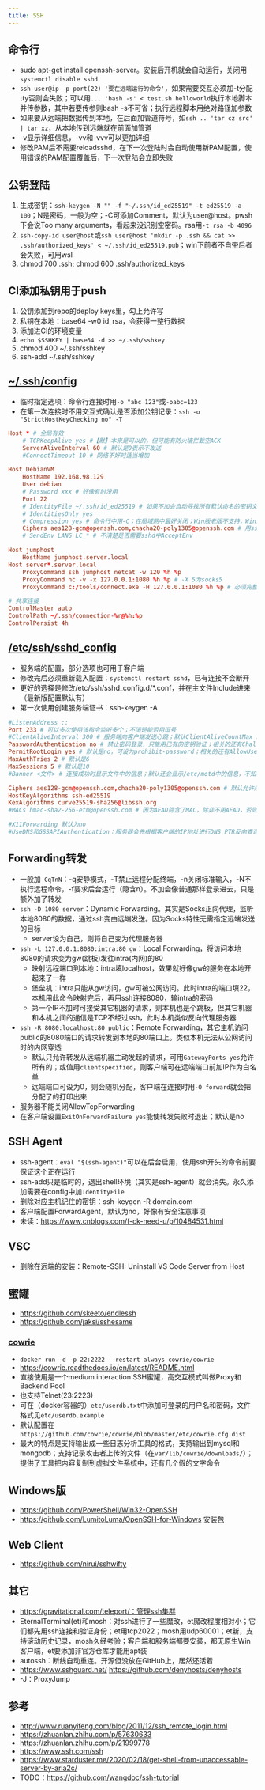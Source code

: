 ```yaml
---
title: SSH
---
```


## 命令行

* sudo apt-get install openssh-server。安装后开机就会自动运行，关闭用`systemctl disable sshd`
* `ssh user@ip -p port(22) '要在远端运行的命令'`，如果需要交互必须加-t分配tty否则会失败；可以用`... 'bash -s' < test.sh helloworld`执行本地脚本并传参数，其中若要传参则bash -s不可省；执行远程脚本用绝对路径加参数
* 如果要从远端把数据传到本地，在后面加管道符号，如`ssh .. 'tar cz src' | tar xz`，从本地传到远端就在前面加管道
* -v显示详细信息，-vv和-vvv可以更加详细
* 修改PAM后不需要reloadsshd，在下一次登陆时会自动使用新PAM配置，使用错误的PAM配置覆盖后，下一次登陆会立即失败

## 公钥登陆

1. 生成密钥：`ssh-keygen -N "" -f "~/.ssh/id_ed25519" -t ed25519 -a 100`；N是密码，一般为空；-C可添加Comment，默认为user@host。pwsh下会说Too many arguments，看起来没识别空密码。rsa用`-t rsa -b 4096`
2. `ssh-copy-id user@host`或`ssh user@host 'mkdir -p .ssh && cat >> .ssh/authorized_keys' < ~/.ssh/id_ed25519.pub`；win下前者不自带后者会失败，可用wsl
3. chmod 700 .ssh; chmod 600 .ssh/authorized_keys

## CI添加私钥用于push

1. 公钥添加到repo的deploy keys里，勾上允许写
2. 私钥在本地：base64 -w0 id_rsa，会获得一整行数据
3. 添加进CI的环境变量
4. `echo $SSHKEY | base64 -d >> ~/.ssh/sshkey`
5. chmod 400 ~/.ssh/sshkey
6. ssh-add ~/.ssh/sshkey

## [~/.ssh/config](https://www.ssh.com/academy/ssh/config)

* 临时指定选项：命令行连接时用`-o "abc 123"`或`-oabc=123`
* 在第一次连接时不用交互式确认是否添加公钥记录：`ssh -o "StrictHostKeyChecking no" -T`

```conf
Host * # 全局有效
    # TCPKeepAlive yes #【默】本来是可以的，但可能有防火墙拦截空ACK
    ServerAliveInterval 60 # 默认是0表示不发送
    #ConnectTimeout 10 # 网络不好时适当增加

Host DebianVM
    HostName 192.168.98.129
    User debian
    # Password xxx # 好像有时没用
    Port 22
    # IdentityFile ~/.ssh/id_ed25519 # 如果不加会自动寻找所有默认命名的密钥文件
    # IdentitiesOnly yes
    # Compression yes # 命令行中用-C；在局域网中最好关闭；Win版老版不支持，Win11可用
    Ciphers aes128-gcm@openssh.com,chacha20-poly1305@openssh.com # 用ssh -Q cipher可查询所有支持的
    # SendEnv LANG LC_* # 不清楚是否需要sshd中AcceptEnv

Host jumphost
    HostName jumphost.server.local
Host server*.server.local
    ProxyCommand ssh jumphost netcat -w 120 %h %p
    ProxyCommand nc -v -x 127.0.0.1:1080 %h %p # -X 5为socks5
    ProxyCommand c:/tools/connect.exe -H 127.0.0.1:1080 %h %p # 必须完整路径；不能用-S否则否则会询问socks密码

# 共享连接
ControlMaster auto
ControlPath ~/.ssh/connection-%r@%h:%p
ControlPersist 4h
```

## [/etc/ssh/sshd_config](https://www.ssh.com/academy/ssh/sshd_config)

* 服务端的配置，部分选项也可用于客户端
* 修改完后必须重新载入配置：`systemctl restart sshd`，已有连接不会断开
* 更好的选择是修改/etc/ssh/sshd_config.d/*.conf，并在主文件Include进来（最新版配置默认有）
* 第一次使用创建服务端证书：ssh-keygen -A

```conf
#ListenAddress ::
Port 233 # 可以多次使用该指令监听多个；不清楚能否用逗号
#ClientAliveInterval 300 # 服务端向客户端发送心跳；默认ClientAliveCountMax 3；一般不用，而是客户端设置ServerAliveInterval
PasswordAuthentication no # 禁止密码登录，只能用已有的密钥验证；相关的还有ChallengeResponseAuthentication、PermitEmptyPasswords
PermitRootLogin yes # 默认是no，可设为prohibit-password；相关的还有AllowUsers和DenyUsers
MaxAuthTries 2 # 默认是6
MaxSessions 5 # 默认是10
#Banner <文件> # 连接成功时显示文件中的信息；默认还会显示/etc/motd中的信息，不知哪个在前还是就是默认值

Ciphers aes128-gcm@openssh.com,chacha20-poly1305@openssh.com # 默认允许所有加密方式但若双方都支持会用chacha20，设定后如果客户端不支持则无法连接
HostKeyAlgorithms ssh-ed25519
KexAlgorithms curve25519-sha256@libssh.org
#MACs hmac-sha2-256-etm@openssh.com # 因为AEAD隐含了MAC，除非不用AEAD，否则无需此条

#X11Forwarding 默认为no
#UseDNS和GSSAPIAuthentication：服务器会先根据客户端的IP地址进行DNS PTR反向查询出客户端的主机名，然后根据查询出的客户端主机名进行DNS正向A记录查询，并验证是否与原始IP地址一致，通过此种措施来防止客户端欺骗，会降低连接速度。一般且默认是no
```

## Forwarding转发

* 一般加`-CqTnN`：-q安静模式，-T禁止远程分配终端，-n关闭标准输入，-N不执行远程命令，-f要求后台运行（隐含n）。不加会像普通那样登录进去，只是额外加了转发
* `ssh -D 1080 server`：Dynamic Forwarding。其实是Socks正向代理，监听本地8080的数据，通过ssh变由远端发送。因为Socks特性无需指定远端发送的目标
  * server设为自己，则将自己变为代理服务器
* `ssh -L 127.0.0.1:8080:intra:80 gw`：Local Forwarding，将访问本地8080的请求变为gw(跳板)发往intra(内网)的80
  * 映射远程端口到本地：intra填localhost，效果就好像gw的服务在本地开起来了一样
  * 堡垒机：intra只能从gw访问，gw可被公网访问。此时intra的端口填22，本机用此命令映射完后，再用ssh连接8080，输intra的密码
  * 第一个IP不加时可接受其它机器的请求，则本机也是个跳板，但其它机器和本机之间的通信是TCP不经过ssh，此时本机类似反向代理服务器
* `ssh -R 8080:localhost:80 public`：Remote Forwarding，其它主机访问public的8080端口的请求转发到本地的80端口上。类似本机无法从公网访问时的内网穿透
  * 默认只允许转发从远端机器主动发起的请求，可用`GatewayPorts yes`允许所有的；或值用`clientspecified`，则客户端可在远端端口前加IP作为白名单
  * 远端端口可设为0，则会随机分配，客户端在连接时用`-O forward`就会把分配了的打印出来
* 服务器不能关闭AllowTcpForwarding
* 在客户端设置`ExitOnForwardFailure yes`能使转发失败时退出；默认是no

## SSH Agent

* ssh-agent：`eval "$(ssh-agent)"`可以在后台启用，使用ssh开头的命令前要保证这个正在运行
* ssh-add只是临时的，退出shell环境（其实是ssh-agent）就会消失。永久添加需要在config中加`IdentityFile`
* 删除对应主机记住的密钥：ssh-keygen -R domain.com
* 客户端配置ForwardAgent，默认为no，好像有安全注意事项
* 未读：https://www.cnblogs.com/f-ck-need-u/p/10484531.html

## VSC

* 删除在远端的安装：Remote-SSH: Uninstall VS Code Server from Host

## 蜜罐

* https://github.com/skeeto/endlessh
* https://github.com/jaksi/sshesame

### [cowrie](https://github.com/cowrie/cowrie)

* `docker run -d -p 22:2222 --restart always cowrie/cowrie`
* https://cowrie.readthedocs.io/en/latest/README.html
* 直接使用是一个medium interaction SSH蜜罐，高交互模式叫做Proxy和Backend Pool
* 也支持Telnet(23:2223)
* 可在（docker容器的）`etc/userdb.txt`中添加可登录的用户名和密码，文件格式见`etc/userdb.example`
* 默认配置在`https://github.com/cowrie/cowrie/blob/master/etc/cowrie.cfg.dist`
* 最大的特点是支持输出成一些日志分析工具的格式，支持输出到mysql和mongodb；支持记录攻击者上传的文件（在`var/lib/cowrie/downloads/`）；提供了工具把内容复制到虚拟文件系统中，还有几个假的文字命令

## Windows版

* https://github.com/PowerShell/Win32-OpenSSH
* https://github.com/LumitoLuma/OpenSSH-for-Windows 安装包

## Web Client

* https://github.com/nirui/sshwifty

## 其它

* https://gravitational.com/teleport/：管理ssh集群
* EternalTerminal(et)和mosh：对ssh进行了一些魔改，et魔改程度相对小；它们都先用ssh连接和验证身份；et用tcp2022；mosh用udp60001；et新，支持滚动历史记录，mosh久经考验；客户端和服务端都要安装，都无原生Win客户端，et要添加非官方仓库才能用apt装
* autossh：断线自动重连。开源但没放在GitHub上，居然还活着
* https://www.sshguard.net/ https://github.com/denyhosts/denyhosts
* -J：ProxyJump

## 参考

* http://www.ruanyifeng.com/blog/2011/12/ssh_remote_login.html
* https://zhuanlan.zhihu.com/p/57630633
* https://zhuanlan.zhihu.com/p/21999778
* https://www.ssh.com/ssh
* https://www.starduster.me/2020/02/18/get-shell-from-unaccessable-server-by-aria2c/
* TODO：https://github.com/wangdoc/ssh-tutorial
